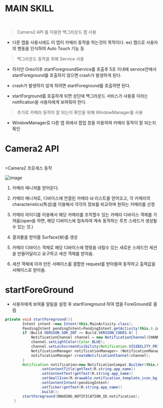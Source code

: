 # MAIN SKILL
<br>

>Camera2 API 를 이용한 백그라운드 캠 사용

- 다른 앱을 사용시에도 이 앱이 카메라 동작을 하는것이 목적이다. 
ex) 캠으로 사용자의 행동을 인식하여 Auto Touch 기능 등

>백그라운드 동작을 위해 Service 사용

- 하지만 Oreo이후 startForegroundService를 호출후 5초 이내에 service안에서 startForeground를 호출하지 않으면 crash가 발생하게 된다.

- crash가 발생하지 않게 하려면 startForeground를 호출하면 된다. 

- startForground를 호출하게 되면 상단에 백그라운드 서비스가 사용중 이라는 notification을 사용자에게 보여줘야 한다.

>추가로 카메라 동작이 잘 되는지 확인을 위해 WindowManager를 사용
- WindowManager로 다른 앱 위에서 팝업 창을 이용하여 카메라 동작이 잘 되는지 확인

# Camera2 API
<br>
>Camera2 프로세스 동작

![image](https://user-images.githubusercontent.com/26592310/165225071-598ca2ef-3dc8-4ebf-ba8a-846046dea3a0.png)

1. 카메라 매니져를 얻어온다.

2. 카메라 매니져로, 디바이스에 연결된 카메라 id 리스트를 얻어오고, 각 카메라의 characteristics(특성)를 이용해서 각각의 정보를 비교하며 원하는 카메라를 선정

3. 카메라 아이디를 이용해서 해당 카메라를 조작할수 있는 카메라 디바이스 객체를 가져옴(open을 하면, 해당 디바이스에 접속하여 계속 동작하는 루프 스레드가 생성될수 있는 것.)

4. 결과물을 받아올 Surface(뷰)를 생성

5. 카메라 디바이스 객체로 해당 디바이스에 명령을 내릴수 있는 새로운 스레드인 세션을 만들어달라고 요구하고 세션 객체를 받아옴.

6. 세션 객체에 아까 만든 서페이스를 결합한 request를 받아들여 동작하고 출력값을 서페이스로 받아옴.


# startForeGround

- 사용자에게 보여줄 알림을 설정 후 startForeground 하여 앱을 ForeGround로 올림
```java
private void startForeground(){
        Intent intent =new Intent(this,MainActivity.class);
        PendingIntent pendingIntent=PendingIntent.getActivity(this,0,intent,0);
        if (Build.VERSION.SDK_INT >= Build.VERSION_CODES.O) {
            NotificationChannel channel = new NotificationChannel(CHANNEL_ID,CHANNEL_NAME, NotificationManager.IMPORTANCE_NONE);
            channel.setLightColor(Color.BLUE);
            channel.setLockscreenVisibility(Notification.VISIBILITY_PRIVATE);
            NotificationManager notificationManager= (NotificationManager) getSystemService(Context.NOTIFICATION_SERVICE);
            notificationManager.createNotificationChannel(channel);
        }
        Notification notification=new NotificationCompat.Builder(this,CHANNEL_ID)
                .setContentTitle(getText(R.string.app_name))
                .setContentText(getText(R.string.app_name))
                .setSmallIcon(R.drawable.notification_template_icon_bg)
                .setContentIntent(pendingIntent)
                .setTicker(getText(R.string.app_name))
                .build();
        startForeground(ONGOING_NOTIFICATION_ID,notification);
    }
```

